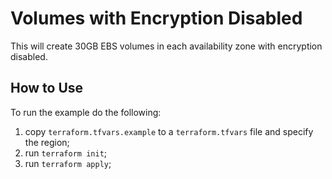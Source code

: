 # Volumes with Encryption Disabled

This will create 30GB EBS volumes in each availability zone with encryption
disabled.

## How to Use

To run the example do the following:
1. copy `terraform.tfvars.example` to a `terraform.tfvars` file and specify the
   region;
1. run `terraform init`;
1. run `terraform apply`;

